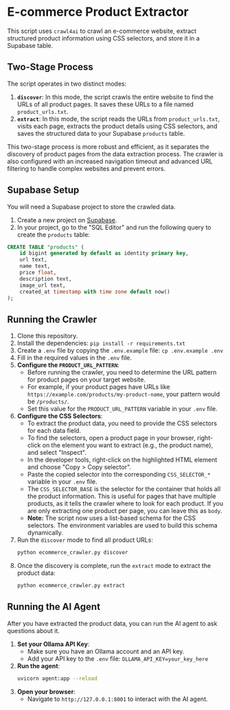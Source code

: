 # E-commerce Product Extractor

This script uses `crawl4ai` to crawl an e-commerce website, extract structured product information using CSS selectors, and store it in a Supabase table.

## Two-Stage Process

The script operates in two distinct modes:

1.  **`discover`**: In this mode, the script crawls the entire website to find the URLs of all product pages. It saves these URLs to a file named `product_urls.txt`.
2.  **`extract`**: In this mode, the script reads the URLs from `product_urls.txt`, visits each page, extracts the product details using CSS selectors, and saves the structured data to your Supabase `products` table.

This two-stage process is more robust and efficient, as it separates the discovery of product pages from the data extraction process. The crawler is also configured with an increased navigation timeout and advanced URL filtering to handle complex websites and prevent errors.

## Supabase Setup

You will need a Supabase project to store the crawled data.

1.  Create a new project on [Supabase](https://supabase.com/).
2.  In your project, go to the "SQL Editor" and run the following query to create the `products` table:

```sql
CREATE TABLE "products" (
    id bigint generated by default as identity primary key,
    url text,
    name text,
    price float,
    description text,
    image_url text,
    created_at timestamp with time zone default now()
);
```

## Running the Crawler

1.  Clone this repository.
2.  Install the dependencies: `pip install -r requirements.txt`
3.  Create a `.env` file by copying the `.env.example` file: `cp .env.example .env`
4.  Fill in the required values in the `.env` file.
5.  **Configure the `PRODUCT_URL_PATTERN`**:
    -   Before running the crawler, you need to determine the URL pattern for product pages on your target website.
    -   For example, if your product pages have URLs like `https://example.com/products/my-product-name`, your pattern would be `/products/`.
    -   Set this value for the `PRODUCT_URL_PATTERN` variable in your `.env` file.
6.  **Configure the CSS Selectors**:
    -   To extract the product data, you need to provide the CSS selectors for each data field.
    -   To find the selectors, open a product page in your browser, right-click on the element you want to extract (e.g., the product name), and select "Inspect".
    -   In the developer tools, right-click on the highlighted HTML element and choose "Copy > Copy selector".
    -   Paste the copied selector into the corresponding `CSS_SELECTOR_*` variable in your `.env` file.
    -   The `CSS_SELECTOR_BASE` is the selector for the container that holds all the product information. This is useful for pages that have multiple products, as it tells the crawler where to look for each product. If you are only extracting one product per page, you can leave this as `body`.
    -   **Note:** The script now uses a list-based schema for the CSS selectors. The environment variables are used to build this schema dynamically.
7.  Run the `discover` mode to find all product URLs:
    ```bash
    python ecommerce_crawler.py discover
    ```
8.  Once the discovery is complete, run the `extract` mode to extract the product data:
    ```bash
    python ecommerce_crawler.py extract
    ```

## Running the AI Agent

After you have extracted the product data, you can run the AI agent to ask questions about it.

1.  **Set your Ollama API Key**:
    -   Make sure you have an Ollama account and an API key.
    -   Add your API key to the `.env` file: `OLLAMA_API_KEY=your_key_here`
2.  **Run the agent**:
    ```bash
    uvicorn agent:app --reload
    ```
3.  **Open your browser**:
    -   Navigate to `http://127.0.0.1:8001` to interact with the AI agent.